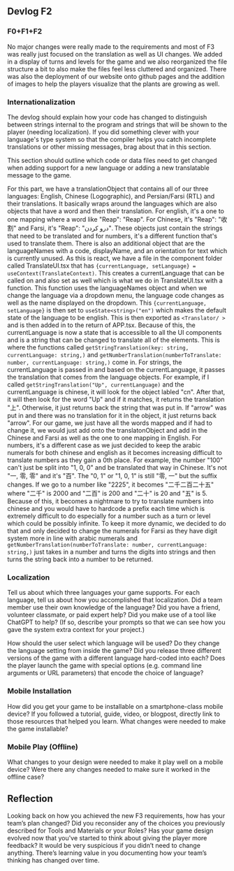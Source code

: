 ## Devlog F2

### F0+F1+F2
No major changes were really made to the requirements and most of F3 was really just focused on the translation as well as UI changes. We added in a display of turns and levels for the game and we also reorganized the file structure a bit to also make the files feel less cluttered and organized. There was also the deployment of our website onto github pages and the addition of images to help the players visualize that the plants are growing as well. 

### Internationalization

The devlog should explain how your code has changed to distinguish between strings internal to the program and strings that will be shown to the player (needing localization). If you did something clever with your language's type system so that the compiler helps you catch incomplete translations or other missing messages, brag about that in this section.

This section should outline which code or data files need to get changed when adding support for a new language or adding a new translatable message to the game.

For this part, we have a translationObject that contains all of our three languages: English, Chinese (Logographic), and Persian/Farsi (RTL) and their translations. It basically wraps around the languages which are also objects that have a word and then their translation. For english, it's a one to one mapping where a word like "Reap": "Reap". For Chinese, it's  "Reap": "收割" and Farsi, it's "Reap": "درو کردن". These objects just contain the strings that need to be translated and for numbers, it's a different function that's used to translate them. There is also an additional object that are the languageNames with a code, displayName, and an orientation for text which is currently unused. 
As this is react, we have a file in the component folder called TranslateUI.tsx that has ```{currentLanguage, setLanguage} = useContext(TranslateContext)```. This creates a currentLanguage that can be called on and also set as well which is what we do in TranslateUI.tsx with a function. This function uses the languageNames object and when we change the language via a dropdown menu, the language code changes as well as the name displayed on the dropdown. This ```{currentLanguage, setLanguage}``` is then set to ```useState<string>("en")``` which makes the default state of the language to be english. This is then exported as ```<Translator/ >``` and is then added in to the return of APP.tsx. Because of this, the currentLanguage is now a state that is accessible to all the UI components and is a string that can be changed to translate all of the elements.
This is where the functions called ```getStringTranslation(key: string, currentLanguage: string,)``` and ```getNumberTranslation(numberToTranslate: number, currentLanguage: string,)``` come in. 
For strings, the currentLanguage is passed in and based on the currentLanguage, it passes the translation that comes from the language objects. For example, if I called ```getStringTranslation("Up", currentLanguage)``` and the currentLanguage is chinese, it will look for the object labled "cn". After that, it will then look for the word "Up" and if it matches, it returns the translation "上". Otherwise, it just returns back the string that was put in. If "arrow" was put in and there was no translation for it in the object, it just returns back "arrow". For our game, we just have all the words mapped and if had to change it, we would just add onto the translatonObject and add in the Chinese and Farsi as well as the one to one mapping in English. 
For numbers, it's a different case as we just decided to keep the arabic numerals for both chinese and english as it becomes increasing difficult to translate numbers as they gain a 0th place. For example, the number "100" can't just be split into "1, 0, 0" and be translated that way in Chinese. It's not "一, 零, 零" and it's "百". The "0, 1" or "1, 0, 1" is still "零, 一" but the suffix changes. If we go to a number like "2225", it becomes "二千二百二十五" where "二千" is 2000 and "二百" is 200 and "二十" is 20 and "五" is 5. Because of this, it becomes a nightmare to try to translate numbers into chinese and you would have to hardcode a prefix each time which is extremely difficult to do especially for a number such as a turn or level which could be possibly infinite. To keep it more dynamic, we decided to do that and only decided to change the numerals for Farsi as they have digit system more in line with arabic numerals and  ```getNumberTranslation(numberToTranslate: number, currentLanguage: string,)``` just takes in a number and turns the digits into strings and then turns the string back into a number to be returned. 

### Localization

Tell us about which three languages your game supports. For each language, tell us about how you accomplished that localization. Did a team member use their own knowledge of the language? Did you have a friend, volunteer classmate, or paid expert help? Did you make use of a tool like ChatGPT to help? (If so, describe your prompts so that we can see how you gave the system extra context for your project.)

How should the user select which language will be used? Do they change the language setting from inside the game? Did you release three different versions of the game with a different language hard-coded into each? Does the player launch the game with special options (e.g. command line arguments or URL parameters) that encode the choice of language?

### Mobile Installation

How did you get your game to be installable on a smartphone-class mobile device? If you followed a tutorial, guide, video, or blogpost, directly link to those resources that helped you learn. What changes were needed to make the game installable?

### Mobile Play (Offline)

What changes to your design were needed to make it play well on a mobile device? Were there any changes needed to make sure it worked in the offline case?

## Reflection
Looking back on how you achieved the new F3 requirements, how has your team’s plan changed? Did you reconsider any of the choices you previously described for Tools and Materials or your Roles? Has your game design evolved now that you've started to think about giving the player more feedback? It would be very suspicious if you didn’t need to change anything. There’s learning value in you documenting how your team’s thinking has changed over time.